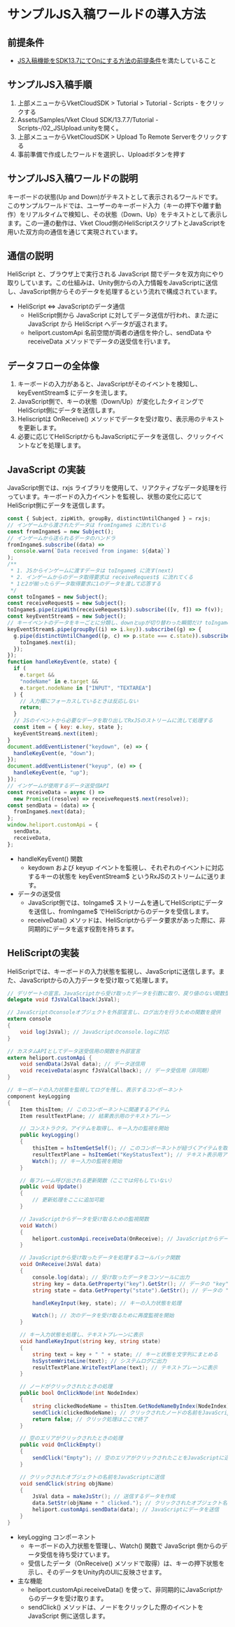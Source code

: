 # サンプルJS入稿ワールドの導入方法

## 前提条件
- [JS入稿機能をSDK13.7にてOnにする方法の前提条件](https://vrhikky.github.io/VketCloudSDK_Documents/13.7/WorldMakingGuide/JsUpload.html#前提条件)を満たしていること

## サンプルJS入稿手順

1. 上部メニューからVketCloudSDK > Tutorial > Tutorial - Scripts - をクリックする
2. Assets/Samples/Vket Cloud SDK/13.7.7/Tutorial -Scripts-/02_JSUpload.unityを開く。
3. 上部メニューからVketCloudSDK > Upload To Remote Serverをクリックする
4. 事前準備で作成したワールドを選択し、Uploadボタンを押す

## サンプルJS入稿ワールドの説明

キーボードの状態(Up and Down)がテキストとして表示されるワールドです。
このサンプルワールドでは、ユーザーのキーボード入力（キーの押下や離す動作）をリアルタイムで検知し、その状態（Down、Up）をテキストとして表示します。この一連の動作は、Vket Cloud側のHeliScriptスクリプトとJavaScriptを用いた双方向の通信を通じて実現されています。

## 通信の説明

HeliScript と、ブラウザ上で実行される JavaScript 間でデータを双方向にやり取りしています。この仕組みは、Unity側からの入力情報をJavaScriptに送信し、JavaScript側からそのデータを処理するという流れで構成されています。

- HeliScript ⇔ JavaScriptのデータ通信
   - HeliScript側から JavaScript に対してデータ送信が行われ、また逆に JavaScript から HeliScript へデータが返されます。
   - heliport.customApi 名前空間が両者の通信を仲介し、sendData や receiveData メソッドでデータの送受信を行います。

## データフローの全体像
1. キーボードの入力があると、JavaScriptがそのイベントを検知し、keyEventStream$ にデータを流します。
2. JavaScript側で、キーの状態（Down/Up）が変化したタイミングでHeliScript側にデータを送信します。
3. Heliscriptは OnReceive() メソッドでデータを受け取り、表示用のテキストを更新します。
4. 必要に応じてHeliScriptからもJavaScriptにデータを送信し、クリックイベントなどを処理します。

## JavaScript の実装

JavaScript側では、rxjs ライブラリを使用して、リアクティブなデータ処理を行っています。キーボードの入力イベントを監視し、状態の変化に応じてHeliScript側にデータを送信します。

```javascript
const { Subject, zipWith, groupBy, distinctUntilChanged } = rxjs;
// インゲームから渡されたデータは fromIngame$ に流れている
const fromIngame$ = new Subject();
// インゲームから送られるデータのハンドラ
fromIngame$.subscribe((data) =>
  console.warn(`Data received from ingame: ${data}`)
);
/**
 * 1. JSからインゲームに渡すデータは toIngame$ に流す(next)
 * 2. インゲームからのデータ取得要求は receiveRequest$ に流れてくる
 * 1と2が揃ったらデータ取得要求に1のデータを渡して応答する
 */
const toIngame$ = new Subject();
const receiveRequest$ = new Subject();
toIngame$.pipe(zipWith(receiveRequest$)).subscribe(([v, f]) => f(v));
const keyEventStream$ = new Subject();
// キーイベントのデータをキーごとに分類し、downとupが切り替わった瞬間だけ toIngame$ に流す
keyEventStream$.pipe(groupBy((i) => i.key)).subscribe((g) => {
  g.pipe(distinctUntilChanged((p, c) => p.state === c.state)).subscribe((i) => {
    toIngame$.next(i);
  });
});
function handleKeyEvent(e, state) {
  if (
    e.target &&
    "nodeName" in e.target &&
    e.target.nodeName in ["INPUT", "TEXTAREA"]
  ) {
    // 入力欄にフォーカスしているときは反応しない
    return;
  }
  // JSのイベントから必要なデータを取り出してRxJSのストリームに流して処理する
  const item = { key: e.key, state };
  keyEventStream$.next(item);
}
document.addEventListener("keydown", (e) => {
  handleKeyEvent(e, "down");
});
document.addEventListener("keyup", (e) => {
  handleKeyEvent(e, "up");
});
// インゲームが使用するデータ送受信API
const receiveData = async () =>
  new Promise((resolve) => receiveRequest$.next(resolve));
const sendData = (data) => {
  fromIngame$.next(data);
};
window.heliport.customApi = {
  sendData,
  receiveData,
};
```

- handleKeyEvent() 関数
   - keydown および keyup イベントを監視し、それぞれのイベントに対応するキーの状態を keyEventStream$ というRxJSのストリームに送ります。
- データの送受信
   - JavaScript側では、toIngame$ ストリームを通してHeliScriptにデータを送信し、fromIngame$ でHeliScriptからのデータを受信します。
   - receiveData() メソッドは、HeliScriptからデータ要求があった際に、非同期的にデータを返す役割を持ちます。

## HeliScriptの実装

HeliScriptでは、キーボードの入力状態を監視し、JavaScriptに送信します。また、JavaScriptからの入力データを受け取って処理します。

```csharp
// デリゲートの宣言。JavaScriptから受け取ったデータを引数に取り、戻り値のない関数型
delegate void fJsValCallback(JsVal);

// JavaScriptのconsoleオブジェクトを外部宣言し、ログ出力を行うための関数を提供
extern console
{
    void log(JsVal); // JavaScriptのconsole.logに対応
}

// カスタムAPIとしてデータ送受信用の関数を外部宣言
extern heliport.customApi {
    void sendData(JsVal data); // データ送信用
    void receiveData(async fJsValCallback); // データ受信用（非同期）
}

// キーボードの入力状態を監視してログを残し、表示するコンポーネント
component keyLogging
{
    Item thisItem; // このコンポーネントに関連するアイテム
    Item resultTextPlane; // 結果表示用のテキストプレーン

    // コンストラクタ。アイテムを取得し、キー入力の監視を開始
    public keyLogging()
    {
        thisItem = hsItemGetSelf(); // このコンポーネントが紐づくアイテムを取得
        resultTextPlane = hsItemGet("KeyStatusText"); // テキスト表示用アイテムを取得
        Watch(); // キー入力の監視を開始
    }

    // 毎フレーム呼び出される更新関数（ここでは何もしていない）
    public void Update()
    {
        // 更新処理をここに追加可能
    }

    // JavaScriptからデータを受け取るための監視関数
    void Watch()
    {
        heliport.customApi.receiveData(OnReceive); // JavaScriptからデータを非同期に受け取る
    }

    // JavaScriptから受け取ったデータを処理するコールバック関数
    void OnReceive(JsVal data)
    {
        console.log(data); // 受け取ったデータをコンソールに出力
        string key = data.GetProperty("key").GetStr(); // データの "key" プロパティを取得
        string state = data.GetProperty("state").GetStr(); // データの "state" プロパティを取得

        handleKeyInput(key, state); // キーの入力状態を処理

        Watch(); // 次のデータを受け取るために再度監視を開始
    }

    // キー入力状態を処理し、テキストプレーンに表示
    void handleKeyInput(string key, string state)
    {
        string text = key + " " + state; // キーと状態を文字列にまとめる
        hsSystemWriteLine(text); // システムログに出力
        resultTextPlane.WriteTextPlane(text); // テキストプレーンに表示
    }

    // ノードがクリックされたときの処理
    public bool OnClickNode(int NodeIndex)
    {
        string clickedNodeName = thisItem.GetNodeNameByIndex(NodeIndex); // クリックされたノードの名前を取得
        sendClick(clickedNodeName); // クリックされたノードの名前をJavaScriptに送信
        return false; // クリック処理はここで終了
    }

    // 空のエリアがクリックされたときの処理
    public void OnClickEmpty()
    {
        sendClick("Empty"); // 空のエリアがクリックされたことをJavaScriptに送信
    }

    // クリックされたオブジェクトの名前をJavaScriptに送信
    void sendClick(string objName)
    {
        JsVal data = makeJsStr(); // 送信するデータを作成
        data.SetStr(objName + " clicked."); // クリックされたオブジェクト名を設定
        heliport.customApi.sendData(data); // JavaScriptにデータを送信
    }
}
```

- keyLogging コンポーネント
   - キーボードの入力状態を管理し、Watch() 関数で JavaScript 側からのデータ受信を待ち受けています。
   - 受信したデータ（OnReceive() メソッドで取得）は、キーの押下状態を示し、そのデータをUnity内のUIに反映させます。
- 主な機能
   - heliport.customApi.receiveData() を使って、非同期的にJavaScriptからのデータを受け取ります。
   - sendClick() メソッドは、ノードをクリックした際のイベントを JavaScript 側に送信します。

